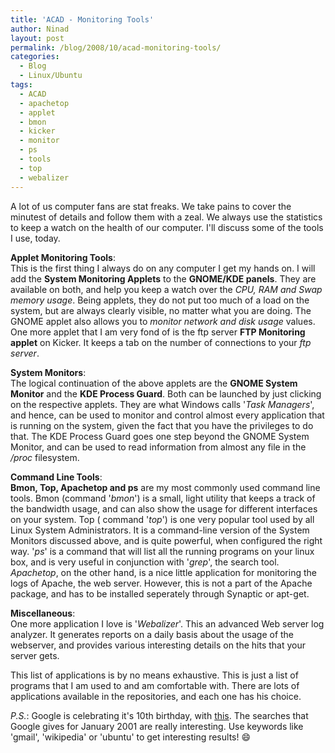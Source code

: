 ```yaml
---
title: 'ACAD - Monitoring Tools'
author: Ninad
layout: post
permalink: /blog/2008/10/acad-monitoring-tools/
categories:
  - Blog
  - Linux/Ubuntu
tags:
  - ACAD
  - apachetop
  - applet
  - bmon
  - kicker
  - monitor
  - ps
  - tools
  - top
  - webalizer
---
```

A lot of us computer fans are stat freaks. We take pains to cover the minutest of details and follow them with a zeal. We always use the statistics to keep a watch on the health of our computer. I'll discuss some of the tools I use, today.

**Applet Monitoring Tools**:  
This is the first thing I always do on any computer I get my hands on. I will add the **System Monitoring Applets** to the **GNOME/KDE panels**. They are available on both, and help you keep a watch over the *CPU, RAM and Swap memory usage*. Being applets, they do not put too much of a load on the system, but are always clearly visible, no matter what you are doing. The GNOME applet also allows you to *monitor network and disk usage* values. One more applet that I am very fond of is the ftp server **FTP Monitoring applet** on Kicker. It keeps a tab on the number of connections to your *ftp server*.

**System Monitors**:  
The logical continuation of the above applets are the **GNOME System Monitor** and the **KDE Process Guard**. Both can be launched by just clicking on the respective applets. They are what Windows calls '*Task Managers*', and hence, can be used to monitor and control almost every application that is running on the system, given the fact that you have the privileges to do that. The KDE Process Guard goes one step beyond the GNOME System Monitor, and can be used to read information from almost any file in the */proc* filesystem.

**Command Line Tools**:  
**Bmon, Top, Apachetop and ps** are my most commonly used command line tools. Bmon (command '*bmon*') is a small, light utility that keeps a track of the bandwidth usage, and can also show the usage for different interfaces on your system. Top ( command '*top*') is one very popular tool used by all Linux System Administrators. It is a command-line version of the System Monitors discussed above, and is quite powerful, when configured the right way. '*ps*' is a command that will list all the running programs on your linux box, and is very useful in conjunction with '*grep*', the search tool. *Apachetop*, on the other hand, is a nice little application for monitoring the logs of Apache, the web server. However, this is not a part of the Apache package, and has to be installed seperately through Synaptic or apt-get.

**Miscellaneous**:  
One more application I love is '*Webalizer*'. This an advanced Web server log analyzer. It generates reports on a daily basis about the usage of the webserver, and provides various interesting details on the hits that your server gets.

This list of applications is by no means exhaustive. This is just a list of programs that I am used to and am comfortable with. There are lots of applications available in the repositories, and each one has his choice.

*P.S.*: Google is celebrating it's 10th birthday, with [this][1]. The searches that Google gives for January 2001 are really interesting. Use keywords like 'gmail', 'wikipedia' or 'ubuntu' to get interesting results! :smile:

 [1]: http://www.google.com/search2001.html
